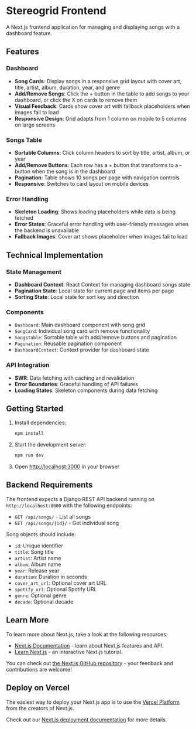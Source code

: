 # Stereogrid Frontend

A Next.js frontend application for managing and displaying songs with a dashboard feature.

## Features

### Dashboard
- **Song Cards**: Display songs in a responsive grid layout with cover art, title, artist, album, duration, year, and genre
- **Add/Remove Songs**: Click the + button in the table to add songs to your dashboard, or click the X on cards to remove them
- **Visual Feedback**: Cards show cover art with fallback placeholders when images fail to load
- **Responsive Design**: Grid adapts from 1 column on mobile to 5 columns on large screens

### Songs Table
- **Sortable Columns**: Click column headers to sort by title, artist, album, or year
- **Add/Remove Buttons**: Each row has a + button that transforms to a - button when the song is in the dashboard
- **Pagination**: Table shows 10 songs per page with navigation controls
- **Responsive**: Switches to card layout on mobile devices

### Error Handling
- **Skeleton Loading**: Shows loading placeholders while data is being fetched
- **Error States**: Graceful error handling with user-friendly messages when the backend is unavailable
- **Fallback Images**: Cover art shows placeholder when images fail to load

## Technical Implementation

### State Management
- **Dashboard Context**: React Context for managing dashboard songs state
- **Pagination State**: Local state for current page and items per page
- **Sorting State**: Local state for sort key and direction

### Components
- `Dashboard`: Main dashboard component with song grid
- `SongCard`: Individual song card with remove functionality
- `SongsTable`: Sortable table with add/remove buttons and pagination
- `Pagination`: Reusable pagination component
- `DashboardContext`: Context provider for dashboard state

### API Integration
- **SWR**: Data fetching with caching and revalidation
- **Error Boundaries**: Graceful handling of API failures
- **Loading States**: Skeleton components during data fetching

## Getting Started

1. Install dependencies:
   ```bash
   npm install
   ```

2. Start the development server:
   ```bash
   npm run dev
   ```

3. Open [http://localhost:3000](http://localhost:3000) in your browser

## Backend Requirements

The frontend expects a Django REST API backend running on `http://localhost:8000` with the following endpoints:

- `GET /api/songs/` - List all songs
- `GET /api/songs/{id}/` - Get individual song

Song objects should include:
- `id`: Unique identifier
- `title`: Song title
- `artist`: Artist name
- `album`: Album name
- `year`: Release year
- `duration`: Duration in seconds
- `cover_art_url`: Optional cover art URL
- `spotify_url`: Optional Spotify URL
- `genre`: Optional genre
- `decade`: Optional decade

## Learn More

To learn more about Next.js, take a look at the following resources:

- [Next.js Documentation](https://nextjs.org/docs) - learn about Next.js features and API.
- [Learn Next.js](https://nextjs.org/learn) - an interactive Next.js tutorial.

You can check out [the Next.js GitHub repository](https://github.com/vercel/next.js) - your feedback and contributions are welcome!

## Deploy on Vercel

The easiest way to deploy your Next.js app is to use the [Vercel Platform](https://vercel.com/new?utm_medium=default-template&filter=next.js&utm_source=create-next-app&utm_campaign=create-next-app-readme) from the creators of Next.js.

Check out our [Next.js deployment documentation](https://nextjs.org/docs/app/building-your-application/deploying) for more details.
